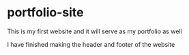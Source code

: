 # portfolio-site
This is my first website and it will serve as my portfolio as well

I have finished making the header and footer of the website
